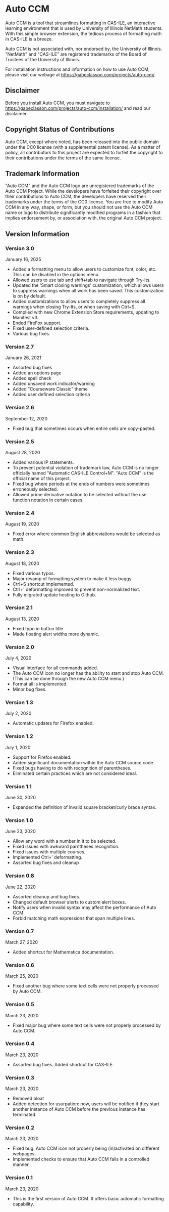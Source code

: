 # Auto CCM
Auto CCM is a tool that streamlines formatting in CAS-ILE, an interactive learning environment that is used by University of Illinois NetMath students. With this simple browser extension, the tedious process of formatting math in CAS-ILE is a breeze.

Auto CCM is not associated with, nor endorsed by, the University of Illinois. "NetMath" and "CAS-ILE" are registered trademarks of the Board of Trustees of the University of Illinois.

For installation instructions and information on how to use Auto CCM, please visit our webage at https://gabeclasson.com/projects/auto-ccm/.

## Disclaimer
Before you install Auto CCM, you must navigate to https://gabeclasson.com/projects/auto-ccm/installation/ and read our disclaimer.

## Copyright Status of Contributions
Auto CCM, except where noted, has been released into the public domain under the CC0 license (with a supplemental patent license). As a matter of policy, all contributors to this project are expected to forfeit the copyright to their contributions under the terms of the same license. 

## Trademark Information
"Auto CCM" and the Auto CCM logo are unregistered trademarks of the Auto CCM Project. While the developers have forfeited their copyright over their contributions to Auto CCM, the developers have reserved their trademarks under the terms of the CC0 license. You are free to modify Auto CCM in any way, shape, or form, but you should not use the Auto CCM name or logo to distribute significantly modified programs in a fashion that implies endorsement by, or association with, the original Auto CCM project. 

## Version Information

### Version 3.0
January 16, 2025
* Added a formatting menu to allow users to customize font, color, etc. This can be disabled in the options menu.
* Allowed users to use tab and shift+tab to navigate through Try-Its.
* Updated the 'Smart closing warnings' customization, which allows users to suppress warnings when all work has been saved. This customization is on by default.
* Added customizations to allow users to completely suppress all warnings when closing Try-Its, or when saving with Ctrl+S.
* Complied with new Chrome Extension Store requirements, updating to Manifest v3.
* Ended FireFox support.
* Fixed user-defined selection criteria.
* Various bug fixes.

### Version 2.7
January 26, 2021
* Assorted bug fixes
* Added an options page
* Added spell check
* Added unsaved work indicator/warning
* Added "Courseware Classic" theme
* Added user defined selection criteria

### Version 2.6
September 12, 2020
* Fixed bug that sometimes occurs when entire cells are copy-pasted.

### Version 2.5
August 28, 2020
* Added various IP statements. 
* To prevent potential violation of trademark law, Auto CCM is no longer officially named "Automatic CAS-ILE Control+M". "Auto CCM" is the official name of this project. 
* Fixed bug where periods at the ends of numbers were sometimes erroneously selected.
* Allowed prime derivative notation to be selected without the use function notation in certain cases.

### Version 2.4
August 19, 2020
* Fixed error where common English abbreviations would be selected as math.

### Version 2.3
August 18, 2020
* Fixed various typos.
* Major revamp of formatting system to make it less buggy
* Ctrl+S shortcut implemented.
* Ctrl+' deformatting improved to prevent non-normalized text.
* Fully migrated update hosting to Github.

### Version 2.1
August 13, 2020
* Fixed typo in button title
* Made floating alert widths more dynamic.

### Version 2.0
July 4, 2020
* Visual interface for all commands added.
* The Auto CCM icon no longer has the ability to start and stop Auto CCM. (This can be done through the new Auto CCM menu.)
* Format all is implemented.
* Minor bug fixes.

### Version 1.3
July 2, 2020
* Automatic updates for Firefox enabled.

### Version 1.2
July 1, 2020
* Support for Firefox enabled.
* Added significant documentation within the Auto CCM source code.
* Fixed bugs having to do with recognition of parentheses.
* Eliminated certain practices which are not considered ideal.

### Version 1.1
June 30, 2020
* Expanded the definition of invalid square bracket/curly brace syntax.

### Version 1.0
June 23, 2020
* Allow any word with a number in it to be selected.
* Fixed issues with awkward parntheses recognition.
* Fixed issues with multiple courses.
* Implemented Ctrl+' deformatting.
* Assorted bug fixes and cleanup

### Version 0.8
June 22, 2020
* Assorted cleanup and bug fixes.
* Changed default browser alerts to custom alert boxes.
* Notify users when invalid syntax may affect the performance of Auto CCM.
* Forbid matching math expressions that span multiple lines.

### Version 0.7
March 27, 2020
* Added shortcut for Mathematica documentation.

### Version 0.6
March 25, 2020
* Fixed another bug where some text cells were not properly processed by Auto CCM.

### Version 0.5
March 23, 2020
* Fixed major bug where some text cells were not properly processed by Auto CCM.

### Version 0.4
March 23, 2020
* Assorted bug fixes.
Added shortcut for CAS-ILE.

### Version 0.3
March 23, 2020
* Removed bloat
* Added detection for usurpation: now, users will be notified if they start another instance of Auto CCM before the previous instance has terminated.

### Version 0.2
March 23, 2020
* Fixed bug: Auto CCM icon not properly being (in)activated on different webpages.
* Implemented checks to ensure that Auto CCM fails in a controlled manner.

### Version 0.1
March 23, 2020
* This is the first version of Auto CCM. It offers basic automatic formatting capability.
